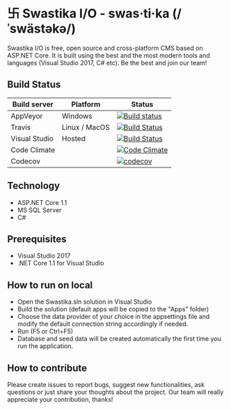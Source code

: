 # 卐 Swastika I/O - swas·ti·ka (/ˈswästəkə/)
Swastika I/O is free, open source and cross-platform CMS based on ASP.NET Core. It is built using the best and the most modern tools and languages (Visual Studio 2017, C# etc). Be the best and join our team!

## Build Status
| Build server| Platform       | Status      |
|-------------|----------------|-------------|
| AppVeyor    | Windows        |[![Build status](https://ci.appveyor.com/api/projects/status/dup0f5a09j58ud8s?svg=true)](https://ci.appveyor.com/project/Smilefounder/swastika-core) |
|Travis       | Linux / MacOS  |[![Build Status](https://api.travis-ci.org/Swastika-IO/Swastika-Core.svg?branch=master)](https://travis-ci.org/Swastika-IO/Swastika-Core) |
|Visual Studio       | Hosted  |[![Build Status](https://swastika-io.visualstudio.com/_apis/public/build/definitions/67a4dc0a-8e40-4fd9-af40-5c8cc4a0751e/4/badge)](https://swastika-io.visualstudio.com/Swastika-IO/) |
|Code Climate       | |[![Code Climate](https://codeclimate.com/github/Swastika-IO/Swastika-Core.png)](https://codeclimate.com/github/Swastika-IO/Swastika-Core) |
|Codecov       | |[![codecov](https://codecov.io/gh/Swastika-IO/Swastika-Core/branch/master/graph/badge.svg)](https://codecov.io/gh/Swastika-IO/Swastika-Core) |


## Technology
- ASP.NET Core 1.1
- MS SQL Server
- C#

## Prerequisites
- Visual Studio 2017
- .NET Core 1.1 for Visual Studio

## How to run on local
- Open the Swastika.sln solution in Visual Studio
- Build the solution (default apps will be copied to the "Apps" folder)
- Choose the data provider of your choice in the appsettings file and modify the default connection string accordingly if needed.
- Run (F5 or Ctrl+F5)
- Database and seed data will be created automatically the first time you run the application.

## How to contribute
Please create issues to report bugs, suggest new functionalities, ask questions or just share your thoughts about the project. Our team will really appreciate your contribution, thanks!

